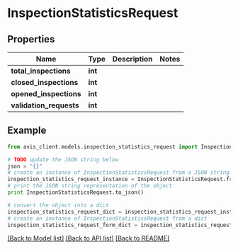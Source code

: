 # InspectionStatisticsRequest


## Properties

Name | Type | Description | Notes
------------ | ------------- | ------------- | -------------
**total_inspections** | **int** |  | 
**closed_inspections** | **int** |  | 
**opened_inspections** | **int** |  | 
**validation_requests** | **int** |  | 

## Example

```python
from avis_client.models.inspection_statistics_request import InspectionStatisticsRequest

# TODO update the JSON string below
json = "{}"
# create an instance of InspectionStatisticsRequest from a JSON string
inspection_statistics_request_instance = InspectionStatisticsRequest.from_json(json)
# print the JSON string representation of the object
print InspectionStatisticsRequest.to_json()

# convert the object into a dict
inspection_statistics_request_dict = inspection_statistics_request_instance.to_dict()
# create an instance of InspectionStatisticsRequest from a dict
inspection_statistics_request_form_dict = inspection_statistics_request.from_dict(inspection_statistics_request_dict)
```
[[Back to Model list]](../README.md#documentation-for-models) [[Back to API list]](../README.md#documentation-for-api-endpoints) [[Back to README]](../README.md)


